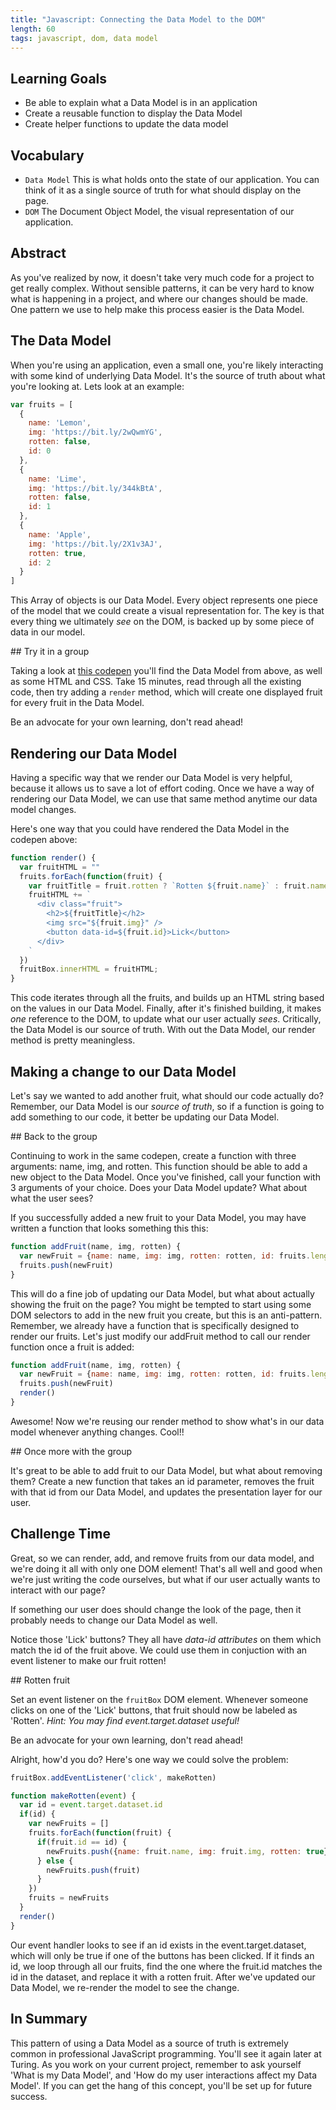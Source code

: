 ```yaml
---
title: "Javascript: Connecting the Data Model to the DOM"
length: 60
tags: javascript, dom, data model
---
```


## Learning Goals

* Be able to explain what a Data Model is in an application
* Create a reusable function to display the Data Model
* Create helper functions to update the data model

## Vocabulary

- `Data Model` This is what holds onto the state of our application. You can
  think of it as a single source of truth for what should display on the page.
- `DOM` The Document Object Model, the visual representation of our application.

## Abstract

As you've realized by now, it doesn't take very much code for a project to get
really complex. Without sensible patterns, it can be very hard to know what is
happening in a project, and where our changes should be made. One pattern we use
to help make this process easier is the Data Model.

## The Data Model

When you're using an application, even a small one, you're likely interacting
with some kind of underlying Data Model. It's the source of truth about what
you're looking at. Lets look at an example:

```javascript
var fruits = [
  {
    name: 'Lemon',
    img: 'https://bit.ly/2wQwmYG',
    rotten: false,
    id: 0
  },
  {
    name: 'Lime',
    img: 'https://bit.ly/344kBtA',
    rotten: false,
    id: 1
  },
  {
    name: 'Apple',
    img: 'https://bit.ly/2X1v3AJ',
    rotten: true,
    id: 2
  }
]
```

This Array of objects is our Data Model. Every object represents one piece of
the model that we could create a visual representation for. The key is that
every thing we ultimately _see_ on the DOM, is backed up by some piece of data in
our model.

<div class="call-to-action">
## Try it in a group

Taking a look at [this codepen](https://codepen.io/solidkraft/pen/JjXRMjy)
you'll find the Data Model from above, as well as some HTML and CSS. Take 15
minutes, read through all the existing code, then try adding a `render` method,
which will create one displayed fruit for every fruit in the Data Model.

Be an advocate for your own learning, don't read ahead!
</div>

## Rendering our Data Model

Having a specific way that we render our Data Model is very helpful, because it
allows us to save a lot of effort coding. Once we have a way of rendering our
Data Model, we can use that same method anytime our data model changes.

Here's one way that you could have rendered the Data Model in the codepen above:

```javascript
function render() {
  var fruitHTML = ""
  fruits.forEach(function(fruit) {
    var fruitTitle = fruit.rotten ? `Rotten ${fruit.name}` : fruit.name;
    fruitHTML += `
      <div class="fruit">
        <h2>${fruitTitle}</h2>
        <img src="${fruit.img}" />
        <button data-id=${fruit.id}>Lick</button>
      </div>
    `
  })
  fruitBox.innerHTML = fruitHTML;
}
```

This code iterates through all the fruits, and builds up an HTML string based on
the values in our Data Model. Finally, after it's finished building, it makes
_one_ reference to the DOM, to update what our user actually _sees_. Critically,
the Data Model is our source of truth. With out the Data Model, our render
method is pretty meaningless.

## Making a change to our Data Model

Let's say we wanted to add another fruit, what should our code actually do?
Remember, our Data Model is our _*source of truth*_, so if a function is going
to add something to our code, it better be updating our Data Model.

<div class="call-to-action">
## Back to the group

Continuing to work in the same codepen, create a function with three arguments:
name, img, and rotten. This function should be able to add a new object to the
Data Model. Once you've finished, call your function with 3 arguments of your
choice. Does your Data Model update? What about what the user sees?
</div>

If you successfully added a new fruit to your Data Model, you may have written a
function that looks something this this:

```javascript
function addFruit(name, img, rotten) {
  var newFruit = {name: name, img: img, rotten: rotten, id: fruits.length}
  fruits.push(newFruit)
}
```

This will do a fine job of updating our Data Model, but what about actually
showing the fruit on the page? You might be tempted to start using some DOM
selectors to add in the new fruit you create, but this is an anti-pattern.
Remember, we already have a function that is specifically designed to render our
fruits. Let's just modify our addFruit method to call our render function once a
fruit is added:

```javascript
function addFruit(name, img, rotten) {
  var newFruit = {name: name, img: img, rotten: rotten, id: fruits.length}
  fruits.push(newFruit)
  render()
}
```

Awesome! Now we're reusing our render method to show what's in our data model
whenever anything changes. Cool!!

<div class="call-to-action">
## Once more with the group

It's great to be able to add fruit to our Data Model, but what about removing
them? Create a new function that takes an id parameter, removes the fruit with
that id from our Data Model, and updates the presentation layer for our user.
</div>

## Challenge Time

Great, so we can render, add, and remove fruits from our data model, and we're
doing it all with only one DOM element! That's all well and good when we're just
writing the code ourselves, but what if our user actually wants to interact with
our page?

If something our user does should change the look of the page, then it probably
needs to change our Data Model as well.

Notice those 'Lick' buttons? They all have _data-id attributes_ on them which
match the id of the fruit above. We could use them in conjuction with an event
listener to make our fruit rotten!

<div class="call-to-action">
## Rotten fruit

Set an event listener on the `fruitBox` DOM element. Whenever someone clicks on
one of the 'Lick' buttons, that fruit should now be labeled as 'Rotten'. _Hint:
You may find event.target.dataset useful!_

Be an advocate for your own learning, don't read ahead!
</div>

Alright, how'd you do? Here's one way we could solve the problem:

```javascript
fruitBox.addEventListener('click', makeRotten)

function makeRotten(event) {
  var id = event.target.dataset.id
  if(id) {
    var newFruits = []
    fruits.forEach(function(fruit) {
      if(fruit.id == id) {
        newFruits.push({name: fruit.name, img: fruit.img, rotten: true})
      } else {
        newFruits.push(fruit)
      }
    })
    fruits = newFruits
  }
  render()
}
```

Our event handler looks to see if an id exists in the event.target.dataset,
which will only be true if one of the buttons has been clicked. If it finds an
id, we loop through all our fruits, find the one where the fruit.id matches the
id in the dataset, and replace it with a rotten fruit. After we've updated our
Data Model, we re-render the model to see the change.

## In Summary

This pattern of using a Data Model as a source of truth is extremely common in
professional JavaScript programming. You'll see it again later at Turing. As you
work on your current project, remember to ask yourself 'What is my Data Model',
and 'How do my user interactions affect my Data Model'. If you can get the hang
of this concept, you'll be set up for future success.
